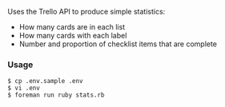 Uses the Trello API to produce simple statistics:

* How many cards are in each list
* How many cards with each label
* Number and proportion of checklist items that are complete

### Usage

```
$ cp .env.sample .env
$ vi .env
$ foreman run ruby stats.rb
```
